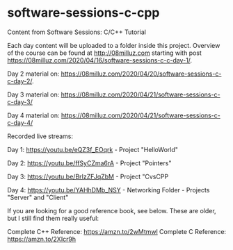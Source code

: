 # software-sessions-c-cpp
Content from Software Sessions: C/C++ Tutorial

Each day content will be uploaded to a folder inside this project. Overview of
the course can be found at http://08milluz.com starting with post 
https://08milluz.com/2020/04/16/software-sessions-c-c-day-1/. 

Day 2 material on: https://08milluz.com/2020/04/20/software-sessions-c-c-day-2/.

Day 3 material on: https://08milluz.com/2020/04/21/software-sessions-c-c-day-3/

Day 4 material on: https://08milluz.com/2020/04/21/software-sessions-c-c-day-4/

Recorded live streams:

Day 1: https://youtu.be/eQZ3f_EOqrk - Project "HelloWorld"

Day 2: https://youtu.be/ffSyCZma6rA - Project "Pointers"

Day 3: https://youtu.be/BrIzZFJqZbM - Project "CvsCPP

Day 4: https://youtu.be/YAHhDMb_NSY - Networking Folder - Projects "Server" and "Client"

If you are looking for a good reference book, see below. These are older, but 
I still find them really useful: 

Complete C++ Reference: https://amzn.to/2wMtmwl
Complete C Reference: https://amzn.to/2XIcr9h
